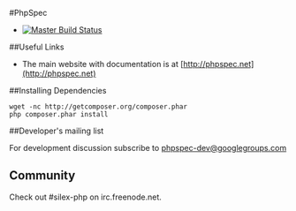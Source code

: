 #PhpSpec

- [![Master Build Status](https://secure.travis-ci.org/phpspec/phpspec.png?branch=master)](http://travis-ci.org/phpspec/phpspec)

##Useful Links

- The main website with documentation is at [http://phpspec.net](http://phpspec.net)

##Installing Dependencies

    wget -nc http://getcomposer.org/composer.phar
    php composer.phar install

##Developer's mailing list

For development discussion subscribe to phpspec-dev@googlegroups.com

## Community

Check out #silex-php on irc.freenode.net.